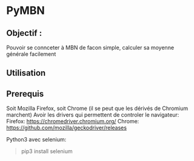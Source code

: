 # PyMBN

## Objectif :

Pouvoir se connceter à MBN de facon simple, calculer sa moyenne générale facilement

## Utilisation

## Prerequis

Soit Mozilla Firefox, soit Chrome (il se peut que les dérivés de Chromium marchent)
Avoir les drivers qui permettent de controler le navigateur:
Firefox: https://chromedriver.chromium.org/
Chrome: https://github.com/mozilla/geckodriver/releases

Python3 avec selenium:
> pip3 install selenium

